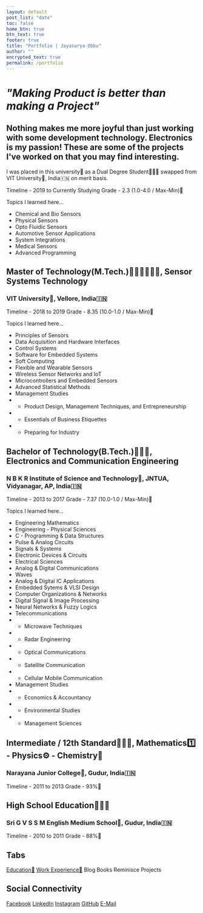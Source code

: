 ```yaml
---
layout: default
post_list: "date"
toc: false
home_btn: true
btn_text: true
footer: true
title: "Portfolio | Jayasurya Obbu"
author: ""
encrypted_text: true
permalink: /portfolio
---
```


# _"Making Product is better than making a Project"_ 

## Nothing makes me more joyful than just working with some development technology. Electronics is my passion! These are some of the projects I've worked on that you may find interesting.

I was placed in this university🏫 as a Dual Degree Student👨🏻‍🎓 swapped from VIT University🏫, India🇮🇳 on merit basis.

Timeline - 2019 to Currently Studying
Grade - 2.3 (1.0-4.0 / Max-Min)📜

Topics I learned here...

* Chemical and Bio Sensors
* Physical Sensors
* Opto Fluidic Sensors
* Automotive Sensor Applications
* System Integrations
* Medical Sensors
* Advanced Programming

## Master of Technology(M.Tech.)👨🏻‍🎓👨🏻‍🎓, Sensor Systems Technology
### VIT University🏫, Vellore, India🇮🇳

Timeline - 2018 to 2019
Grade - 8.35 (10.0-1.0 / Max-Min)📜

Topics I learned here...

* Principles of Sensors
* Data Acquisition and Hardware Interfaces
* Control Systems
* Software for Embedded Systems
* Soft Computing
* Flexible and Wearable Sensors
* Wireless Sensor Networks and IoT
* Microcontrollers and Embedded Sensors
* Advanced Statistical Methods
* Management Studies
* *	Product Design, Management Techniques, and Entrepreneurship
* *	Essentials of Business Etiquettes
* *	Preparing for Industry

## Bachelor of Technology(B.Tech.)👨🏻‍🎓, Electronics and Communication Engineering
### N B K R Institute of Science and Technology🏫, JNTUA, Vidyanagar, AP, India🇮🇳

Timeline - 2013 to 2017
Grade - 7.37 (10.0-1.0 / Max-Min)📜

Topics I learned here...

* Engineering Mathematics
* Engineering - Physical Sciences
* C - Programming & Data Structures
* Pulse & Analog Circuits
* Signals & Systems
* Electronic Devices & Circuits
* Electrical Sciences
* Analog & Digital Communications
* Waves
* Analog & Digital IC Applications
* Embedded Sytems & VLSI Design
* Computer Organizations & Networks
* Digital Signal & Image Processing
* Neural Networks & Fuzzy Logics
* Telecommunications
* *	Microwave Techniques
* *	Radar Engineering
* *	Optical Communications
* * Satellite Communication
* *	Cellular Mobile Communication
* Management Studies
* *	Economics & Accountancy
* *	Environmental Studies
* *	Management Sciences

## Intermediate / 12th Standard👨🏻‍🎓, Mathematics1️⃣ - Physics⚙️ - Chemistry🧪
### Narayana Junior College🏫, Gudur, India🇮🇳

Timeline - 2011 to 2013
Grade - 93%📜

## High School Education👨🏻‍🎓
### Sri G V S S M English Medium School🏫, Gudur, India🇮🇳

Timeline - 2010 to 2011
Grade - 88%📜

## Tabs

[Education📖](education.md) [Work Experience💼](work-experience.md) Blog Books Reminisce Projects

## Social Connectivity

[Facebook](https://www.facebook.com/jayasurya.obbu/) [LinkedIn](https://www.linkedin.com/in/jayasurya-obbu/) [Instagram](https://www.instagram.com/mr__circuit/) [GitHub](https://github.com/mr-circuit) [E-Mail]( mailto:hello@jayasurya.me)